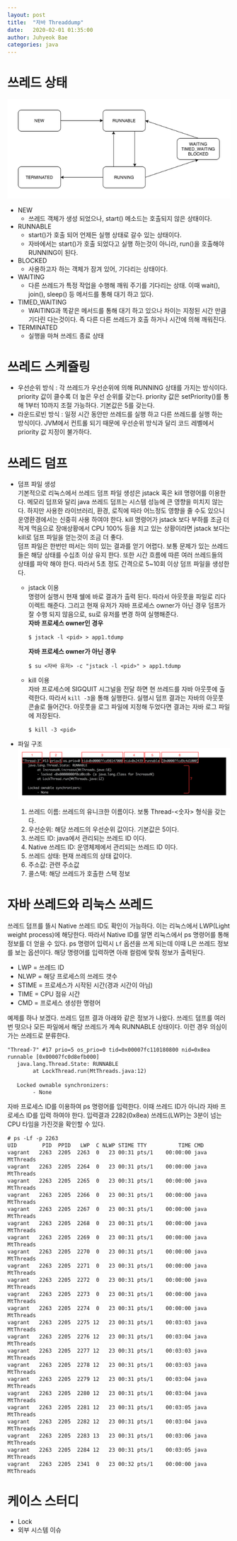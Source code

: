 ```yaml
---
layout: post
title:  "자바 Threaddump"
date:   2020-02-01 01:35:00
author: Juhyeok Bae
categories: java
---
```

# 쓰레드 상태
  ![thread 0](/assets/img/java-thread-status-0.png)
- NEW
  - 쓰레드 객체가 생성 되었으나, start() 메소드는 호출되지 않은 상태이다.
- RUNNABLE
  - start()가 호출 되어 언제든 실행 상태로 갈수 있는 상태이다.
  - 자바에서는 start()가 호출 되었다고 실행 하는것이 아니라, run()을 호출해야 RUNNING이 된다.
- BLOCKED
  - 사용하고자 하는 객체가 잠겨 있어, 기다리는 상태이다.
- WAITING
  - 다른 쓰레드가 특정 작업을 수행해 깨워 주기를 기다리는 상태. 이때 wait(), join(), sleep() 등 메서드를 통해 대기 하고 있다.
- TIMED_WAITING
  - WAITING과 똑같은 메서드를 통해 대기 하고 있으나 차이는 지정된 시간 만큼 기다린 다는것이다. 즉 다른 다른 쓰레드가 호출 하거나 시간에 의해 깨워진다.
- TERMINATED
  - 실행을 마쳐 쓰레드 종료 상태

# 쓰레드 스케쥴링
- 우선순위 방식 : 각 쓰레드가 우선순위에 의해 RUNNING 상태를 가지는 방식이다. priority 값이 클수록 더 높은 우선 순위를 갖는다. priority 값은 setPriority()를 통해 1부터 10까지 조절 가능하다. 기본값은 5를 갖는다.
- 라운드로빈 방식 : 일정 시간 동안만 쓰레드를 실행 하고 다른 쓰레드를 실행 하는 방식이다. JVM에서 컨트롤 되기 때문에 우선순위 방식과 달리 코드 레벨에서 priority 값 지정이 불가하다.

# 쓰레드 덤프
- 덤프 파일 생성  
  기본적으로 리눅스에서 쓰레드 덤프 파일 생성은 jstack 혹은 kill 명령어를 이용한다. 메모리 덤프와 달리 java 쓰레드 덤프는 시스템 성능에 큰 영향을 미치지 않는다. 하지만 사용한 라이브러리, 환경, 로직에 따라 어느정도 영향을 줄 수도 있으니 운영환경에서는 신중히 사용 하여야 한다. kill 명령어가 jstack 보다 부하를 조금 더 적게 먹음으로 장애상황에서 CPU 100% 등을 치고 있는 상황이라면 jstack 보다는 kill로 덤프 파일을 얻는것이 조금 더 좋다.  
  덤프 파일은 한번만 떠서는 의미 있는 결과를 얻기 어렵다. 보통 문제가 있는 쓰레드들은 해당 상태를 수십초 이상 유지 한다. 또한 시간 흐름에 따른 여러 쓰레드들의 상태를 파악 해야 한다. 따라서 5초 정도 간격으로 5~10회 이상 덤프 파일을 생성한다.  
  - jstack 이용  
    명령어 실행시 현재 쉘에 바로 결과가 출력 된다. 따라서 아웃풋을 파일로 리다이렉트 해준다. 그리고 현재 유저가 자바 프로세스 owner가 아닌 경우 덤프가 잘 수행 되지 않음으로, su로 유저를 변경 하여 실행해준다.  
    **자바 프로세스 owner인 경우**
    ```
    $ jstack -l <pid> > app1.tdump
    ```
    **자바 프로세스 owner가 아닌 경우**  
    ```
    $ su <자바 유저> -c "jstack -l <pid>" > app1.tdump
    ```
  - kill 이용  
    자바 프로세스에 SIGQUIT 시그널을 전달 하면 현 쓰레드를 자바 아웃풋에 출력한다. 따라서 `kill -3`을 통해 실행한다. 실행시 덤프 결과는 자바의 아웃풋 콘솔로 들어간다. 아웃풋을 로그 파일에 지정해 두었다면 결과는 자바 로그 파일에 저장된다.
    ```
    $ kill -3 <pid>
    ```

- 파일 구조
  ![thread 1](/assets/img/java-thread-status-1.png)
  1. 쓰레드 이름: 쓰레드의 유니크한 이름이다. 보통 Thread-<숫자> 형식을 갖는다.
  2. 우선순위: 해당 쓰레드의 우선순위 값이다. 기본값은 5이다.
  3. 쓰레드 ID: java에서 관리되는 쓰레드 ID 이다.
  4. Native 쓰레드 ID: 운영체제에서 관리되는 쓰레드 ID 이다.
  5. 쓰레드 상태: 현재 쓰레드의 상태 값이다.
  6. 주소값: 관련 주소값
  7. 콜스택: 해당 쓰레드가 호출한 스택 정보

# 자바 쓰레드와 리눅스 쓰레드
쓰레드 덤프를 뜰시 Native 쓰레드 ID도 확인이 가능하다. 이는 리눅스에서 LWP(Light weight process)에 해당한다. 따라서 Native ID를 알면 리눅스에서 ps 명령어를 통해 정보를 더 얻을 수 있다.
ps 명령어 입력시 `Lf` 옵션을 쓰게 되는데 이때 L은 쓰레드 정보를 보는 옵션이다. 해당 명령어를 입력하면 아래 컬럼에 맞춰 정보가 출력된다.
- LWP = 쓰레드 ID
- NLWP = 해당 프로세스의 쓰레드 갯수
- STIME = 프로세스가 시작된 시간(경과 시간이 아님)
- TIME = CPU 점유 시간
- CMD = 프로세스 생성한 명령어


예제를 하나 보겠다. 쓰레드 덤프 결과 아래와 같은 정보가 나왔다. 쓰레드 덤프를 여러번 떳으나 모든 파일에서 해당 쓰레드가 계속 RUNNABLE 상태이다. 이런 경우 의심이 가는 쓰레드로 분류한다.
```
"Thread-7" #17 prio=5 os_prio=0 tid=0x00007fc110180800 nid=0x8ea runnable [0x00007fc0d8efb000]
   java.lang.Thread.State: RUNNABLE
        at LockThread.run(MtThreads.java:12)

   Locked ownable synchronizers:
        - None
```
자바 프로세스 ID를 이용하여 ps 명령어를 입력한다. 이때 쓰레드 ID가 아니라 자바 프로세스 ID를 입력 하여야 한다. 입력결과 2282(0x8ea) 쓰레드(LWP)는 3분이 넘는 CPU 타임을 가진것을 확인할 수 있다.
```
# ps -Lf -p 2263
UID        PID  PPID   LWP  C NLWP STIME TTY          TIME CMD
vagrant   2263  2205  2263  0   23 00:31 pts/1    00:00:00 java MtThreads
vagrant   2263  2205  2264  0   23 00:31 pts/1    00:00:00 java MtThreads
vagrant   2263  2205  2265  0   23 00:31 pts/1    00:00:00 java MtThreads
vagrant   2263  2205  2266  0   23 00:31 pts/1    00:00:00 java MtThreads
vagrant   2263  2205  2267  0   23 00:31 pts/1    00:00:00 java MtThreads
vagrant   2263  2205  2268  0   23 00:31 pts/1    00:00:00 java MtThreads
vagrant   2263  2205  2269  0   23 00:31 pts/1    00:00:00 java MtThreads
vagrant   2263  2205  2270  0   23 00:31 pts/1    00:00:00 java MtThreads
vagrant   2263  2205  2271  0   23 00:31 pts/1    00:00:00 java MtThreads
vagrant   2263  2205  2272  0   23 00:31 pts/1    00:00:00 java MtThreads
vagrant   2263  2205  2273  0   23 00:31 pts/1    00:00:00 java MtThreads
vagrant   2263  2205  2274  0   23 00:31 pts/1    00:00:00 java MtThreads
vagrant   2263  2205  2275 12   23 00:31 pts/1    00:03:03 java MtThreads
vagrant   2263  2205  2276 12   23 00:31 pts/1    00:03:04 java MtThreads
vagrant   2263  2205  2277 12   23 00:31 pts/1    00:03:03 java MtThreads
vagrant   2263  2205  2278 12   23 00:31 pts/1    00:03:03 java MtThreads
vagrant   2263  2205  2279 12   23 00:31 pts/1    00:03:04 java MtThreads
vagrant   2263  2205  2280 12   23 00:31 pts/1    00:03:04 java MtThreads
vagrant   2263  2205  2281 12   23 00:31 pts/1    00:03:05 java MtThreads
vagrant   2263  2205  2282 12   23 00:31 pts/1    00:03:04 java MtThreads
vagrant   2263  2205  2283 13   23 00:31 pts/1    00:03:06 java MtThreads
vagrant   2263  2205  2284 12   23 00:31 pts/1    00:03:05 java MtThreads
vagrant   2263  2205  2341  0   23 00:32 pts/1    00:00:00 java MtThreads
```

# 케이스 스터디
- Lock
- 외부 시스템 이슈
